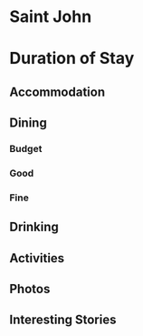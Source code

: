 # Saint John

# Duration of Stay

## Accommodation

## Dining

### Budget


### Good


### Fine


## Drinking


## Activities


## Photos



## Interesting Stories
